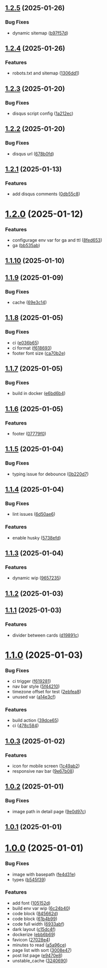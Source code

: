 ## [1.2.5](https://github.com/xavierchow/xblog/compare/v1.2.4...v1.2.5) (2025-01-26)


### Bug Fixes

* dynamic sitemap ([b97f57d](https://github.com/xavierchow/xblog/commit/b97f57d1032d7e2964547a0fc1f5d2d208752c85))



## [1.2.4](https://github.com/xavierchow/xblog/compare/v1.2.3...v1.2.4) (2025-01-26)


### Features

* robots.txt and sitemap ([1306dd1](https://github.com/xavierchow/xblog/commit/1306dd19425e2e98ab389ed1eb31203b85f823c5))



## [1.2.3](https://github.com/xavierchow/xblog/compare/v1.2.2...v1.2.3) (2025-01-20)


### Bug Fixes

* disqus script config ([1a212ec](https://github.com/xavierchow/xblog/commit/1a212ecb7f27bc28ddeb32a23e5ffe7e99d173e2))



## [1.2.2](https://github.com/xavierchow/xblog/compare/v1.2.1...v1.2.2) (2025-01-20)


### Bug Fixes

* disqus url ([678b0fd](https://github.com/xavierchow/xblog/commit/678b0fd4f14f747fe6a1c82aae2c2b9913234b48))



## [1.2.1](https://github.com/xavierchow/xblog/compare/v1.2.0...v1.2.1) (2025-01-13)


### Features

* add disqus comments ([0db55c8](https://github.com/xavierchow/xblog/commit/0db55c8cf42e8535605394df98cdeb502de092f1))



# [1.2.0](https://github.com/xavierchow/xblog/compare/v1.1.10...v1.2.0) (2025-01-12)


### Features

* configurage env var for ga and ttl ([8fed653](https://github.com/xavierchow/xblog/commit/8fed6531a2c705baae173e3193d57fab16e2398a))
* ga ([bb535ab](https://github.com/xavierchow/xblog/commit/bb535ab863990b4bc38326089523edf4b8e505c1))



## [1.1.10](https://github.com/xavierchow/xblog/compare/v1.1.9...v1.1.10) (2025-01-10)



## [1.1.9](https://github.com/xavierchow/xblog/compare/v1.1.8...v1.1.9) (2025-01-09)


### Bug Fixes

* cache ([69e3c14](https://github.com/xavierchow/xblog/commit/69e3c143b0b4824444b1c74e502cc07eccb65ab2))



## [1.1.8](https://github.com/xavierchow/xblog/compare/v1.1.7...v1.1.8) (2025-01-05)


### Bug Fixes

* ci ([e036b65](https://github.com/xavierchow/xblog/commit/e036b653ff17623369b809ad376453889f0b3542))
* ci format ([f618693](https://github.com/xavierchow/xblog/commit/f618693dcad6da79d131b08112c78878a950fd52))
* footer font size ([ca70b2e](https://github.com/xavierchow/xblog/commit/ca70b2e1a08212875f793f2b37d774bb414cd300))



## [1.1.7](https://github.com/xavierchow/xblog/compare/v1.1.6...v1.1.7) (2025-01-05)


### Bug Fixes

* build in docker ([e6bd6b4](https://github.com/xavierchow/xblog/commit/e6bd6b4ae56675355ff9f36f7fcff9ad812ee5d1))



## [1.1.6](https://github.com/xavierchow/xblog/compare/v1.1.5...v1.1.6) (2025-01-05)


### Features

* footer ([07779f0](https://github.com/xavierchow/xblog/commit/07779f0058e98b4e4f98960fe08f1237f04e88a4))



## [1.1.5](https://github.com/xavierchow/xblog/compare/v1.1.4...v1.1.5) (2025-01-04)


### Bug Fixes

* typing issue for debounce ([0b220d7](https://github.com/xavierchow/xblog/commit/0b220d76ac52ad2c9c82906a6545fb3a2a8a53e8))



## [1.1.4](https://github.com/xavierchow/xblog/compare/v1.1.3...v1.1.4) (2025-01-04)


### Bug Fixes

* lint issues ([6d50ae6](https://github.com/xavierchow/xblog/commit/6d50ae66d0506e4e083bb4297c5d94ef3e8c567b))


### Features

* enable husky ([5738efd](https://github.com/xavierchow/xblog/commit/5738efdd1ef1c4e9c2bbf2c87fe79005b729cd22))



## [1.1.3](https://github.com/xavierchow/xblog/compare/v1.1.2...v1.1.3) (2025-01-04)


### Features

* dynamic wip ([9657235](https://github.com/xavierchow/xblog/commit/96572354130bb4c261455bca859869cf7daab0e3))



## [1.1.2](https://github.com/xavierchow/xblog/compare/v1.1.1...v1.1.2) (2025-01-03)



## [1.1.1](https://github.com/xavierchow/xblog/compare/v1.1.0...v1.1.1) (2025-01-03)


### Features

* divider between cards ([d19891c](https://github.com/xavierchow/xblog/commit/d19891c8968b15dc2fdb9b55db932ac2c348a81d))



# [1.1.0](https://github.com/xavierchow/xblog/compare/v1.0.3...v1.1.0) (2025-01-03)


### Bug Fixes

* ci trigger ([f619281](https://github.com/xavierchow/xblog/commit/f619281efc44fbcaab69fe00822711aa289c46de))
* nav bar style ([5f44210](https://github.com/xavierchow/xblog/commit/5f44210aa5f947831049857bba646e0bc3946d68))
* timezone offset for test ([2ebfea8](https://github.com/xavierchow/xblog/commit/2ebfea8df3b219a95bf85dc0b04e6e33f711d88b))
* unused var ([a14e3cf](https://github.com/xavierchow/xblog/commit/a14e3cf2cfb810de8331f4879f0edec1d6a091c1))


### Features

* build action ([39dce65](https://github.com/xavierchow/xblog/commit/39dce65461e08772d85095c581d8632542142961))
* ci ([478c584](https://github.com/xavierchow/xblog/commit/478c58464c393cef82780398c56dead0be18e0ee))



## [1.0.3](https://github.com/xavierchow/xblog/compare/v1.0.2...v1.0.3) (2025-01-02)


### Features

* icon for mobile screen ([1c49ab2](https://github.com/xavierchow/xblog/commit/1c49ab2be230aeb48d6abe768759acf0ceb581ea))
* responsive nav bar ([9e67b08](https://github.com/xavierchow/xblog/commit/9e67b08a01776adb090b773bbbc8591b0b672fc0))



## [1.0.2](https://github.com/xavierchow/xblog/compare/v1.0.1...v1.0.2) (2025-01-01)


### Bug Fixes

* image path in detail page ([9e0d97c](https://github.com/xavierchow/xblog/commit/9e0d97c43cf790766c716d5ff588af70eb1a17d9))



## [1.0.1](https://github.com/xavierchow/xblog/compare/v1.0.0...v1.0.1) (2025-01-01)



# [1.0.0](https://github.com/xavierchow/xblog/compare/105152df49196a866030a1a51aaa04dcee872c30...v1.0.0) (2025-01-01)


### Bug Fixes

* image with basepath ([fe4d31e](https://github.com/xavierchow/xblog/commit/fe4d31e28f327cab640d9bb17a7aac04e587d201))
* types ([b545f39](https://github.com/xavierchow/xblog/commit/b545f39ac8cef2a536161b762c9ba9fc117285d4))


### Features

* add font ([105152d](https://github.com/xavierchow/xblog/commit/105152df49196a866030a1a51aaa04dcee872c30))
* build env var wip ([6c24b40](https://github.com/xavierchow/xblog/commit/6c24b40cebe98da02a09389c6234f445e718b573))
* code block ([845662d](https://github.com/xavierchow/xblog/commit/845662dfd2a108e5e6b8fa01e6a54a1d52f9d185))
* code block ([61b4b99](https://github.com/xavierchow/xblog/commit/61b4b99ba9c8f4133c8bb3961800f3b20b762966))
* code full width ([6933abf](https://github.com/xavierchow/xblog/commit/6933abff6c47826402f309be1c04d2157eb950e1))
* dark layout ([c15dc4f](https://github.com/xavierchow/xblog/commit/c15dc4f3cda4b44d74e12c4c28ee8a08e0aeab11))
* dockerize ([ebb6b69](https://github.com/xavierchow/xblog/commit/ebb6b69373d3f2462a2b3b71b9f349a5954fbecb))
* favicon ([27028e4](https://github.com/xavierchow/xblog/commit/27028e4d00ad83b78186c5f2b3a32e6014438e87))
* minutes to read ([a5a96ce](https://github.com/xavierchow/xblog/commit/a5a96ce9d0e90c362c3887493698814369f516ff))
* page list with sort ([3008e47](https://github.com/xavierchow/xblog/commit/3008e4766657793d12f39164ecac51e71c6e1b72))
* post list page ([e9470e8](https://github.com/xavierchow/xblog/commit/e9470e8fab3d46c0822892eaf298f1fadd63eb23))
* unstable_cache ([3240690](https://github.com/xavierchow/xblog/commit/324069006a14ae9b5ac8d22621aebcb9b014c9dc))




